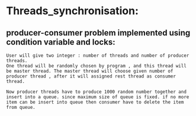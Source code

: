 
# Threads_synchronisation:

## producer-consumer problem implemented using condition variable and locks:
	User will give two integer : number of threads and number of producer threads.
    One thread will be randomly chosen by program , and this thread will be master thread. The master thread will choose given number of producer thread , after it will assigned rest thread as consumer thread.

    Now producer threads have to produce 1000 random number together and insert into a queue. since maximum size of queue is fixed. if no more item can be insert into queue then consumer have to delete the item from queue.
